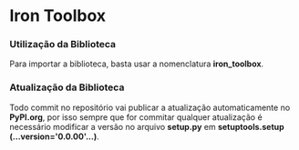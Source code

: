 # Iron Toolbox
### Utilização da Biblioteca
Para importar a biblioteca, basta usar a nomenclatura **iron_toolbox**.
### Atualização da Biblioteca
Todo commit no repositório vai publicar a atualização automaticamente no **PyPI.org**, por isso sempre que 
for commitar qualquer atualização é necessário modificar a versão no arquivo **setup.py** em 
**setuptools.setup (...version='0.0.00'...)**.